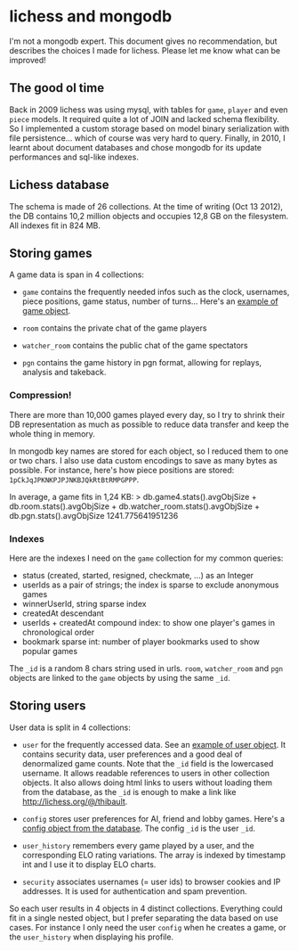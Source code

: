lichess and mongodb
===================

I'm not a mongodb expert. This document gives no recommendation, but describes the choices I made for lichess. Please let me know what can be improved!

The good ol time
----------------

Back in 2009 lichess was using mysql, with tables for `game`, `player` and even `piece` models. It required quite a lot of JOIN and lacked schema flexibility.
So I implemented a custom storage based on model binary serialization with file persistence... which of course was very hard to query. 
Finally, in 2010, I learnt about document databases and chose mongodb for its update performances and sql-like indexes. 

Lichess database
----------------

The schema is made of 26 collections. At the time of writing (Oct 13 2012), the DB contains 10,2 million objects and occupies 12,8 GB on the filesystem. All indexes fit in 824 MB.

Storing games
-------------

A game data is span in 4 collections:

- `game` contains the frequently needed infos such as the clock, usernames, piece positions, game status, number of turns... Here's an [example of game object](https://gist.github.com/3886230).

- `room` contains the private chat of the game players

- `watcher_room` contains the public chat of the game spectators

- `pgn` contains the game history in pgn format, allowing for replays, analysis and takeback.

### Compression!

There are more than 10,000 games played every day, so I try to shrink their DB representation as much as possible to reduce data transfer and keep the whole thing in memory.

In mongodb key names are stored for each object, so I reduced them to one or two chars.
I also use data custom encodings to save as many bytes as possible. For instance, here's how piece positions are stored: `1pCkJqJPKNKPJPJNKBJQkRtBtRMPGPPP`.

In average, a game fits in 1,24 KB:
    > db.game4.stats().avgObjSize + db.room.stats().avgObjSize + db.watcher_room.stats().avgObjSize + db.pgn.stats().avgObjSize
    1241.775641951236

### Indexes

Here are the indexes I need on the `game` collection for my common queries:

- status (created, started, resigned, checkmate, ...) as an Integer
- userIds as a pair of strings; the index is sparse to exclude anonymous games
- winnerUserId, string sparse index
- createdAt descendant
- userIds + createdAt compound index: to show one player's games in chronological order
- bookmark sparse int: number of player bookmarks used to show popular games

The `_id` is a random 8 chars string used in urls. `room`, `watcher_room` and `pgn` objects are linked to the `game` objects by using the same `_id`.

Storing users
-------------

User data is split in 4 collections:

- `user` for the frequently accessed data. See an [example of user object](https://gist.github.com/3886345). It contains security data, user preferences and a good deal of denormalized game counts. Note that the `_id` field is the lowercased username. It allows readable references to users in other collection objects. It also allows doing html links to users without loading them from the database, as the `_id` is enough to make a link like http://lichess.org/@/thibault. 

- `config` stores user preferences for AI, friend and lobby games. Here's a [config object from the database](https://gist.github.com/3886367). The config `_id` is the user `_id`.

- `user_history` remembers every game played by a user, and the corresponding ELO rating variations. The array is indexed by timestamp int and I use it to display ELO charts.

- `security` associates usernames (= user ids) to browser cookies and IP addresses. It is used for authentication and spam prevention.

So each user results in 4 objects in 4 distinct collections. Everything could fit in a single nested object, but I prefer separating the data based on use cases. For instance I only need the user `config` when he creates a game, or the `user_history` when displaying his profile.


